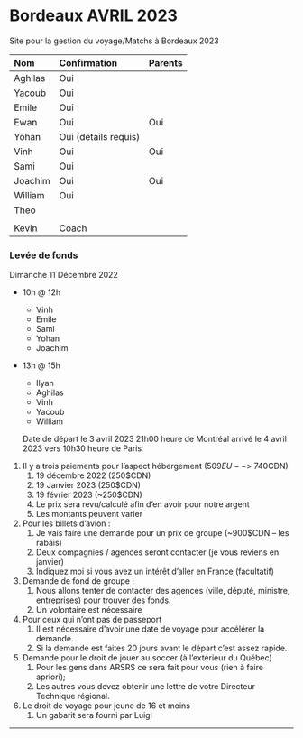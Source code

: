 # Bordeaux AVRIL 2023

Site pour la gestion du voyage/Matchs à Bordeaux 2023

Nom | Confirmation | Parents
:--- | :--- | :---
Aghilas | Oui | 
Yacoub | Oui |
Emile | Oui |
Ewan | Oui | Oui
Yohan | Oui (details requis) |
Vinh | Oui | Oui
Sami | Oui |
Joachim | Oui | Oui
William | Oui |
Theo |     |
 |   | 
Kevin | Coach |


### Levée de fonds

Dimanche 11 Décembre 2022

- 10h @ 12h
  + Vinh
  + Emile
  + Sami
  + Yohan
  + Joachim


- 13h @ 15h
  + Ilyan
  + Aghilas
  + Vinh
  + Yacoub
  + William
  
  

  Date de départ le 3 avril 2023 21h00 heure de Montréal arrivé le 4 avril 2023 vers 10h30 heure de Paris
 
1.	Il y a trois paiements pour l’aspect hébergement (509$EU -- > ~740$CDN)
    1.	19 décembre 2022 (250$CDN)
    2.	19 Janvier 2023 (250$CDN)
    3.	19 février 2023 (~250$CDN)
    4.	Le prix sera revu/calculé afin d’en avoir pour notre argent
    5.	Les montants peuvent varier
2.	Pour les billets d’avion :
    1.	Je vais faire une demande pour un prix de groupe (~900$CDN – les rabais)
    2.	Deux compagnies / agences seront contacter (je vous reviens en janvier)
    3.	Indiquez moi si vous avez un intérêt d’aller en France (facultatif)
3.	Demande de fond de groupe :
    1.	Nous allons tenter de contacter des agences (ville, député, ministre, entreprises) pour trouver des fonds.
    2.	Un volontaire est nécessaire
4.	Pour ceux qui n’ont pas de passeport
    1.	Il est nécessaire d’avoir une date de voyage pour accélérer la demande.
    2.	Si la demande est faites 20 jours avant le départ c’est assez rapide.
5.	Demande pour le droit de jouer au soccer (à l’extérieur du Québec)
    1.	Pour les gens dans ARSRS ce sera fait pour vous (rien à faire apriori);
    2.	Les autres vous devez obtenir une lettre de votre Directeur Technique régional.
6.	Le droit de voyage pour jeune de 16 et moins
    1.	Un gabarit sera fourni par Luigi

---
